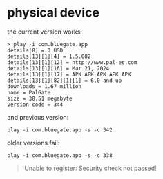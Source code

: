 # physical device

the current version works:

~~~
> play -i com.bluegate.app
details[8] = 0 USD
details[13][1][4] = 1.5.082
details[13][1][12] = http://www.pal-es.com
details[13][1][16] = Mar 21, 2024
details[13][1][17] = APK APK APK APK APK
details[13][1][82][1][1] = 6.0 and up
downloads = 1.67 million
name = PalGate
size = 38.51 megabyte
version code = 344
~~~

and previous version:

~~~
play -i com.bluegate.app -s -c 342
~~~

older versions fail:

~~~
play -i com.bluegate.app -s -c 338
~~~

> Unable to register: Security check not passed!
